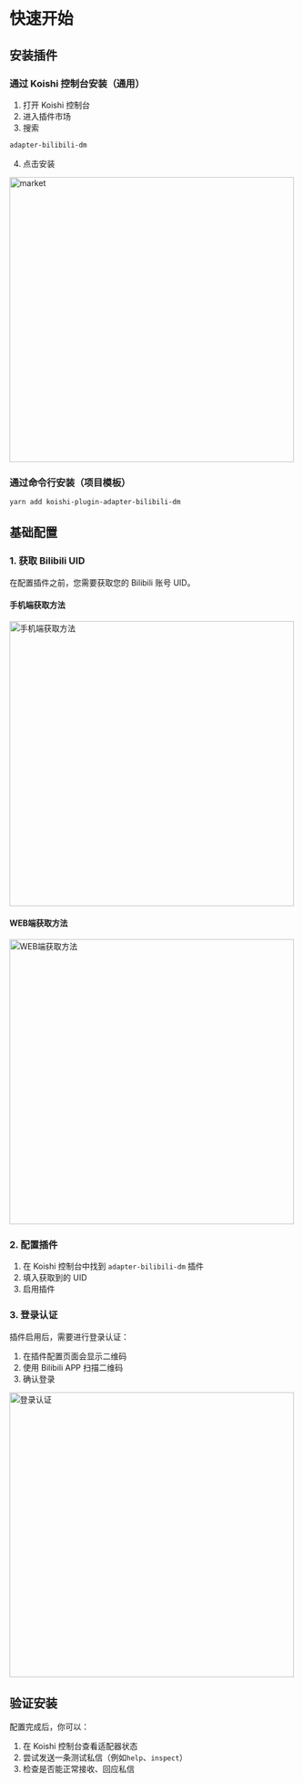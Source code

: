 # 快速开始

## 安装插件

### 通过 Koishi 控制台安装（通用）

1. 打开 Koishi 控制台
2. 进入插件市场
3. 搜索 
```bash
adapter-bilibili-dm
```
4. 点击安装

<img src="https://i0.hdslb.com/bfs/openplatform/ccf09979c5dc0174a462f38dc900cd87c91f925b.png" alt="market" referrerpolicy="no-referrer" width="500">

### 通过命令行安装（项目模板）

```bash
yarn add koishi-plugin-adapter-bilibili-dm
```

## 基础配置

### 1. 获取 Bilibili UID

在配置插件之前，您需要获取您的 Bilibili 账号 UID。

#### 手机端获取方法

<img src="https://i0.hdslb.com/bfs/openplatform/9168ed872d8d132ee32d265b17327bbda5d40588.png" alt="手机端获取方法" referrerpolicy="no-referrer" width="500">

#### WEB端获取方法

<img src="https://i0.hdslb.com/bfs/openplatform/44f38e9a76c90cc6ceba563931ea5fe67a034dca.png" alt="WEB端获取方法" referrerpolicy="no-referrer" width="500">

### 2. 配置插件

1. 在 Koishi 控制台中找到 `adapter-bilibili-dm` 插件
2. 填入获取到的 UID
3. 启用插件

### 3. 登录认证

插件启用后，需要进行登录认证：

1. 在插件配置页面会显示二维码
2. 使用 Bilibili APP 扫描二维码
3. 确认登录

<img src="https://i0.hdslb.com/bfs/openplatform/d3f604c1b732ff83f0874ee89027dda8e4c3031a.png" alt="登录认证" referrerpolicy="no-referrer" width="500">


## 验证安装

配置完成后，你可以：

1. 在 Koishi 控制台查看适配器状态
2. 尝试发送一条测试私信（例如`help`、`inspect`）
3. 检查是否能正常接收、回应私信
